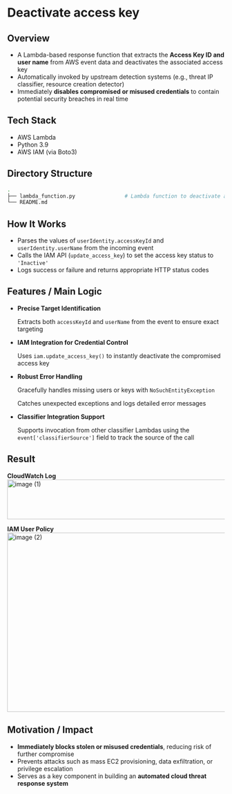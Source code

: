 # Deactivate access key

## Overview

- A Lambda-based response function that extracts the **Access Key ID and user name** from AWS event data and deactivates the associated access key
- Automatically invoked by upstream detection systems (e.g., threat IP classifier, resource creation detector)
- Immediately **disables compromised or misused credentials** to contain potential security breaches in real time

## Tech Stack

- AWS Lambda
- Python 3.9
- AWS IAM (via Boto3)

## Directory Structure

```bash
.
├── lambda_function.py                # Lambda function to deactivate access keys
└── README.md
```

## How It Works

- Parses the values of `userIdentity.accessKeyId` and `userIdentity.userName` from the incoming event
- Calls the IAM API (`update_access_key`) to set the access key status to `'Inactive'`
- Logs success or failure and returns appropriate HTTP status codes

## Features / Main Logic

- **Precise Target Identification**
    
    Extracts both `accessKeyId` and `userName` from the event to ensure exact targeting
    
- **IAM Integration for Credential Control**
    
    Uses `iam.update_access_key()` to instantly deactivate the compromised access key
    
- **Robust Error Handling**
    
    Gracefully handles missing users or keys with `NoSuchEntityException`
    
    Catches unexpected exceptions and logs detailed error messages
    
- **Classifier Integration Support**
    
    Supports invocation from other classifier Lambdas using the `event['classifierSource']` field to track the source of the call
    
## Result
**CloudWatch Log**
<img width="773" height="92" alt="image (1)" src="https://github.com/user-attachments/assets/3fc79938-9fe3-4fc6-b121-798894d1b02a" />

**IAM User Policy**
<img width="1230" height="415" alt="image (2)" src="https://github.com/user-attachments/assets/853a5e10-e3bb-4488-8b82-23842182b582" />


## Motivation / Impact

- **Immediately blocks stolen or misused credentials**, reducing risk of further compromise
- Prevents attacks such as mass EC2 provisioning, data exfiltration, or privilege escalation
- Serves as a key component in building an **automated cloud threat response system**
